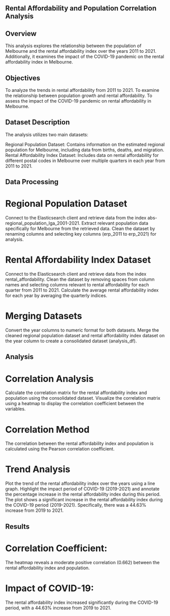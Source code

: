## Rental Affordability and Population Correlation Analysis

## Overview

This analysis explores the relationship between the population of Melbourne and the rental affordability index over the years 2011 to 2021. Additionally, it examines the impact of the COVID-19 pandemic on the rental affordability index in Melbourne.

## Objectives

To analyze the trends in rental affordability from 2011 to 2021.
To examine the relationship between population growth and rental affordability.
To assess the impact of the COVID-19 pandemic on rental affordability in Melbourne.

## Dataset Description

The analysis utilizes two main datasets:

Regional Population Dataset: Contains information on the estimated regional population for Melbourne, including data from births, deaths, and migration.
Rental Affordability Index Dataset: Includes data on rental affordability for different postal codes in Melbourne over multiple quarters in each year from 2011 to 2021.



## Data Processing

# Regional Population Dataset
Connect to the Elasticsearch client and retrieve data from the index abs-regional_population_lga_2001-2021.
Extract relevant population data specifically for Melbourne from the retrieved data.
Clean the dataset by renaming columns and selecting key columns (erp_2011 to erp_2021) for analysis.
# Rental Affordability Index Dataset
Connect to the Elasticsearch client and retrieve data from the index rental_affordability.
Clean the dataset by removing spaces from column names and selecting columns relevant to rental affordability for each quarter from 2011 to 2021.
Calculate the average rental affordability index for each year by averaging the quarterly indices.
# Merging Datasets
Convert the year columns to numeric format for both datasets.
Merge the cleaned regional population dataset and rental affordability index dataset on the year column to create a consolidated dataset (analysis_df).

## Analysis

# Correlation Analysis
Calculate the correlation matrix for the rental affordability index and population using the consolidated dataset.
Visualize the correlation matrix using a heatmap to display the correlation coefficient between the variables.
# Correlation Method
The correlation between the rental affordability index and population is calculated using the Pearson correlation coefficient.

# Trend Analysis
Plot the trend of the rental affordability index over the years using a line graph.
Highlight the impact period of COVID-19 (2019-2021) and annotate the percentage increase in the rental affordability index during this period.
The plot shows a significant increase in the rental affordability index during the COVID-19 period (2019-2021). Specifically, there was a 44.63% increase from 2019 to 2021.

## Results

# Correlation Coefficient: 
The heatmap reveals a moderate positive correlation (0.662) between the rental affordability index and population.
# Impact of COVID-19: 
The rental affordability index increased significantly during the COVID-19 period, with a 44.63% increase from 2019 to 2021.
